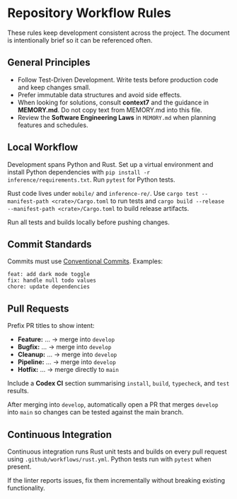 # Repository Workflow Rules

These rules keep development consistent across the project. The document is intentionally brief so it can be referenced often.

## General Principles

- Follow Test-Driven Development. Write tests before production code and keep changes small.
- Prefer immutable data structures and avoid side effects.
- When looking for solutions, consult **context7** and the guidance in **MEMORY.md**. Do not copy text from MEMORY.md into this file.
- Review the **Software Engineering Laws** in `MEMORY.md` when planning features and schedules.

## Local Workflow

Development spans Python and Rust. Set up a virtual environment and install Python dependencies with `pip install -r inference/requirements.txt`. Run `pytest` for Python tests.

Rust code lives under `mobile/` and `inference-re/`. Use `cargo test --manifest-path <crate>/Cargo.toml` to run tests and `cargo build --release --manifest-path <crate>/Cargo.toml` to build release artifacts.

Run all tests and builds locally before pushing changes.

## Commit Standards

Commits must use [Conventional Commits](https://www.conventionalcommits.org/en/v1.0.0/). Examples:

```
feat: add dark mode toggle
fix: handle null todo values
chore: update dependencies
```

## Pull Requests

Prefix PR titles to show intent:

- **Feature:** … → merge into `develop`
- **Bugfix:** … → merge into `develop`
- **Cleanup:** … → merge into `develop`
- **Pipeline:** … → merge into `develop`
- **Hotfix:** … → merge directly to `main`

Include a **Codex CI** section summarising `install`, `build`, `typecheck`, and `test` results.

After merging into `develop`, automatically open a PR that merges `develop` into `main` so changes can be tested against the main branch.

## Continuous Integration

Continuous integration runs Rust unit tests and builds on every pull request using `.github/workflows/rust.yml`. Python tests run with `pytest` when present.

If the linter reports issues, fix them incrementally without breaking existing functionality.
